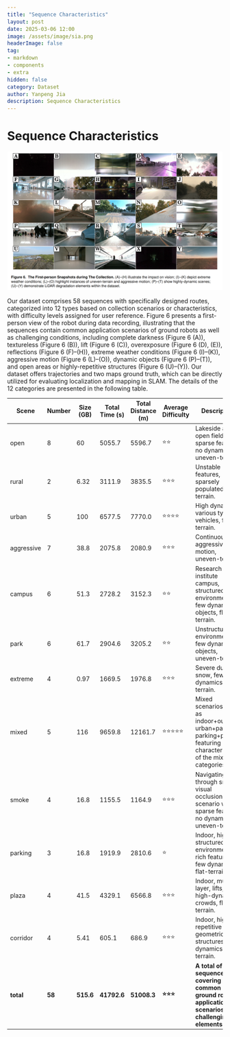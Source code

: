 ```yaml
---
title: "Sequence Characteristics"
layout: post
date: 2025-03-06 12:00
image: /assets/image/sia.png
headerImage: false
tag:
- markdown
- components
- extra
hidden: false
category: Dataset
author: Yanpeng Jia
description: Sequence Characteristics
---
```


# Sequence Characteristics

![figure](../../assets/image/figure6.png)

Our dataset comprises 58 sequences with specifically designed routes, categorized into 12 types based on collection scenarios or characteristics, with difficulty levels assigned for user reference. Figure 6 presents a first-person view of the robot during data recording, illustrating that the sequences contain common application scenarios of ground robots as well as challenging conditions, including complete darkness (Figure 6 (A)), textureless (Figure 6 (B)), lift (Figure 6 (C)), overexposure (Figure 6 (D), (E)), reflections (Figure 6 (F)–(H)), extreme weather conditions (Figure 6 (I)–(K)), aggressive motion (Figure 6 (L)–(O)), dynamic objects (Figure 6 (P)–(T)), and open areas or highly-repetitive structures (Figure 6 (U)–(Y)). Our dataset offers trajectories and two maps ground truth, which can be directly utilized for evaluating localization and mapping in SLAM. The details of the 12 categories are presented in the following table.

| Scene      | Number | Size (GB) | Total Time (s) | Total Distance (m) | Average Difficulty       | Description |
|------------|--------|-----------|----------------|---------------------|--------------------------|-------------|
| open       | 8      | 60        | 5055.7         | 5596.7              | ⭐⭐                   | Lakeside and open field, sparse features, no dynamics, uneven-terrain. |
| rural      | 2      | 6.32      | 3111.9         | 3835.5              | ⭐⭐⭐                   | Unstable features, sparsely populated, flat-terrain. |
| urban      | 5      | 100       | 6577.5         | 7770.0              | ⭐⭐⭐⭐                   | High dynamics, various types of vehicles, flat-terrain. |
| aggressive | 7      | 38.8      | 2075.8         | 2080.9              | ⭐⭐⭐                   | Continuous aggressive motion, uneven-terrain. |
| campus     | 6      | 51.3      | 2728.2         | 3152.3              | ⭐⭐                   | Research institute campus, structured environment, few dynamic objects, flat-terrain. |
| park       | 6      | 61.7      | 2904.6         | 3205.2              | ⭐⭐                   | Unstructured environment, few dynamic objects, uneven-terrain. |
| extreme    | 4      | 0.97      | 1669.5         | 1976.8              | ⭐⭐⭐                   | Severe dust, snow, few dynamics, flat-terrain. |
| mixed      | 5      | 116       | 9659.8         | 12161.7             | ⭐⭐⭐⭐⭐                   | Mixed scenarios such as indoor+outdoor, urban+park, parking+plaza, featuring characteristics of the mixed categories. |
| smoke      | 4      | 16.8      | 1155.5         | 1164.9              | ⭐⭐⭐                   | Navigating through smoke, visual occlusion, open scenario with sparse features, no dynamics, uneven-terrain. |
| parking    | 3      | 16.8      | 1919.9         | 2810.6              | ⭐                  | Indoor, highly structured environment, rich features, few dynamics, flat-terrain. |
| plaza      | 4      | 41.5      | 4329.1         | 6566.8              | ⭐⭐⭐                   | Indoor, multi-layer, lifts, high-dynamic crowds, flat-terrain. |
| corridor   | 4      | 5.41      | 605.1          | 686.9               | ⭐⭐⭐                   | Indoor, highly repetitive geometric structures, no dynamics, flat-terrain. |
| **total**  | **58** | **515.6** | **41792.6**    | **51008.3**         | **⭐⭐⭐**               | **A total of 58 sequences covering common ground robot application scenarios and challenging elements.** |

